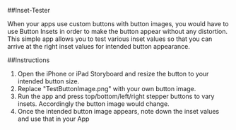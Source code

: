 ##Inset-Tester

When your apps use custom buttons with button images, you would have to use Button Insets in order to make the button appear without any distortion. 
This simple app allows you to test various inset values so that you can arrive at the right inset values for intended button appearance.

##Instructions

1) Open the iPhone or iPad Storyboard and resize the button to your intended button size.
2) Replace "TestButtonImage.png" with your own button image.
3) Run the app and press top/bottom/left/right stepper buttons to vary insets. Accordingly the button image would change.
4) Once the intended button image appears, note down the inset values and use that in your App


